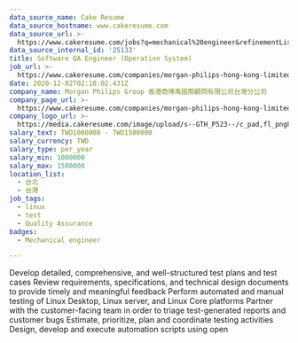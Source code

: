 ```yaml
---
data_source_name: Cake Resume
data_source_hostname: www.cakeresume.com
data_source_url: >-
  https://www.cakeresume.com/jobs?q=mechanical%20engineer&refinementList%5Blang_name%5D%5B0%5D=English&refinementList%5Bsalary_type%5D=per_year&range%5Bsalary_range%5D%5Bmin%5D=1000000&page=3
data_source_internal_id: '25133'
title: Software QA Engineer (Operation System)
job_url: >-
  https://www.cakeresume.com/companies/morgan-philips-hong-kong-limited-taiwan-branch/jobs/software-qa-engineer-operation-system
date: 2020-12-02T02:18:02.431Z
company_name: Morgan Philips Group 香港商博禹國際顧問有限公司台灣分公司
company_page_url: >-
  https://www.cakeresume.com/companies/morgan-philips-hong-kong-limited-taiwan-branch
company_logo_url: >-
  https://media.cakeresume.com/image/upload/s--GTH_P523--/c_pad,fl_png8,h_200,w_200/v1568172484/nvzyjpche72gydugggfm.png
salary_text: TWD1000000 - TWD1500000
salary_currency: TWD
salary_type: per_year
salary_min: 1000000
salary_max: 1500000
location_list:
  - 台北
  - 台灣
job_tags:
  - linux
  - test
  - Quality Assurance
badges:
  - Mechanical engineer

---
```


Develop detailed, comprehensive, and well-structured test plans and test cases Review requirements, specifications, and technical design documents to provide timely and meaningful feedback Perform automated and manual testing of Linux Desktop, Linux server, and Linux Core platforms Partner with the customer-facing team in order to triage test-generated reports and customer bugs Estimate, prioritize, plan and coordinate testing activities Design, develop and execute automation scripts using open 